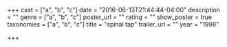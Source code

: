+++
cast = ["a", "b", "c"]
date = "2016-06-13T21:44:44-04:00"
description = ""
genre = ["a", "b", "c"]
poster_url = ""
rating = ""
show_poster = true
taxonomies = ["a", "b", "c"]
title = "spinal tap"
trailer_url = ""
year = "1998"

+++

